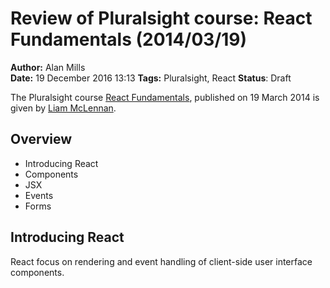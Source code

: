 Review of Pluralsight course: React Fundamentals (2014/03/19)
=============================================================
**Author:** Alan Mills  
**Date:** 19 December 2016 13:13
**Tags:** Pluralsight, React
**Status**: Draft

The Pluralsight course [React Fundamentals](https://app.pluralsight.com/library/courses/react-fundamentals), published on 19 March 2014 is given by [Liam McLennan]().

Overview
--------
* Introducing React
* Components
* JSX
* Events
* Forms

Introducing React
-----------------
React focus on rendering and event handling of client-side user interface components.
